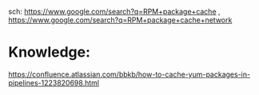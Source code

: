 sch: https://www.google.com/search?q=RPM+package+cache , https://www.google.com/search?q=RPM+package+cache+network

# Knowledge:
https://confluence.atlassian.com/bbkb/how-to-cache-yum-packages-in-pipelines-1223820698.html